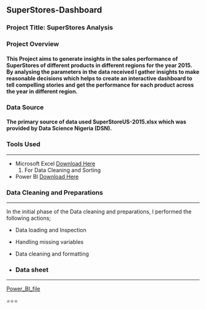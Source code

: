 ## SuperStores-Dashboard

### Project Title: SuperStores Analysis

### Project Overview
#### This Project aims to generate insights in the sales performance of SuperStores of different products in different regions for the year 2015. By analysing the parameters in the data received I gather insights to make reasonable decisions which helps to create an interactive dashboard to tell compelling stories and get the performance for each product across the year in different region.

### Data Source
#### The primary source of data used SuperStoreUS-2015.xlsx which was provided by Data Science Nigeria (DSN).

### Tools Used
---
- Microsoft Excel [Download Here](https://www.microsoft.com)
  1. For Data Cleaning and Sorting
- Power BI [Download Here](https://www.microsoft.com)

### Data Cleaning and Preparations
---
In the initial phase of the Data cleaning and preparations, I performed the following actions;

- Data loading and Inspection
- Handling missing variables
- Data cleaning and formatting

- ### Data sheet
---
[Power_BI_file](https://github.com/Christabel-Glory/Super_Stores_Dashboard/blob/main/SuperStores%20Dashboard.pbix)

⭐⭐⭐


